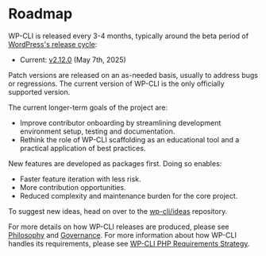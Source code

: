 # Roadmap

WP-CLI is released every 3-4 months, typically around the beta period of [WordPress's release cycle](https://wordpress.org/about/roadmap/):

* Current: [v2.12.0](https://github.com/wp-cli/wp-cli/releases/tag/v2.12.0) (May 7th, 2025)

Patch versions are released on an as-needed basis, usually to address bugs or regressions. The current version of WP-CLI is the only officially supported version.

The current longer-term goals of the project are:

* Improve contributor onboarding by streamlining development environment setup, testing and documentation.
* Rethink the role of WP-CLI scaffolding as an educational tool and a practical application of best practices.

New features are developed as packages first. Doing so enables:

* Faster feature iteration with less risk.
* More contribution opportunities.
* Reduced complexity and maintenance burden for the core project.

To suggest new ideas, head on over to the [wp-cli/ideas](https://github.com/wp-cli/ideas) repository.

For more details on how WP-CLI releases are produced, please see [Philosophy](https://make.wordpress.org/cli/handbook/philosophy/) and [Governance](https://make.wordpress.org/cli/handbook/governance/). For more information about how WP-CLI handles its requirements, please see [WP-CLI PHP Requirements Strategy](https://make.wordpress.org/cli/2019/01/15/wp-cli-php-requirements-strategy/).
